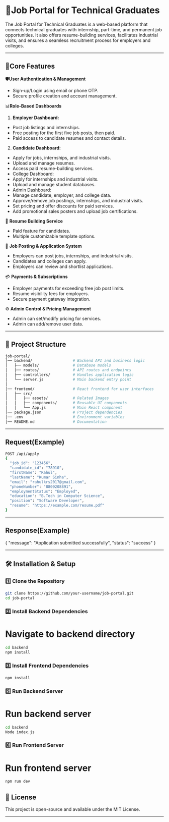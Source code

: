 # 🚀Job Portal for Technical Graduates 

The Job Portal for Technical Graduates is a web-based platform that connects technical graduates with internship, part-time, and permanent job opportunities. It also offers resume-building services, facilitates industrial visits, and ensures a seamless recruitment process for employers and colleges. 

---

## 📌Core Features  

🛡️**User Authentication & Management**
- Sign-up/Login using email or phone OTP.
- Secure profile creation and account management.

📊**Role-Based Dashboards**

1. **Employer Dashboard:**
- Post job listings and internships.
- Free posting for the first five job posts, then paid.
- Paid access to candidate resumes and contact details.

2. **Candidate Dashboard:**
- Apply for jobs, internships, and industrial visits.
- Upload and manage resumes.
- Access paid resume-building services.
- College Dashboard:
- Apply for internships and industrial visits.
- Upload and manage student databases.
- Admin Dashboard:
- Manage candidate, employer, and college data.
- Approve/remove job postings, internships, and industrial visits.
- Set pricing and offer discounts for paid services.
- Add promotional sales posters and upload job certifications.

📄 **Resume Building Service**
- Paid feature for candidates.
- Multiple customizable template options.

📝 **Job Posting & Application System**
- Employers can post jobs, internships, and industrial visits.
- Candidates and colleges can apply.
- Employers can review and shortlist applications.

💳 **Payments & Subscriptions**
- Employer payments for exceeding free job post limits.
- Resume visibility fees for employers.
- Secure payment gateway integration.

⚙️ **Admin Control & Pricing Management**
- Admin can set/modify pricing for services.
- Admin can add/remove user data.

---

## 📂 Project Structure  
```sh
job-portal/
│── backend/                  # Backend API and business logic
│   ├── models/               # Database models
│   ├── routes/               # API routes and endpoints
│   ├── controllers/          # Handles application logic
│   └── server.js             # Main backend entry point
│
│── frontend/                 # React frontend for user interfaces
│   ├── src/
│   │   ├── assets/           # Related Images
│   │   ├── components/       # Reusable UI components
│   │   └── App.js            # Main React component
│── package.json              # Project dependencies
│── .env                      # Environment variables
│── README.md                 # Documentation

```

---
## Request(Example)
```sh
POST /api/apply
{
  "job_id": "123456",
  "candidate_id": "78910",
  "firstName": "Rahul",
  "lastName": "Kumar Sinha",
  "email": "rahulkrs2017@gmail.com",
  "phoneNumber": "8809208891",
  "employmentStatus": "Employed",
  "education": "B.Tech in Computer Science",
  "position": "Software Developer",
  "resume": "https://example.com/resume.pdf"
}

```
---
## Response(Example)
{
  "message": "Application submitted successfully",
  "status": "success"
}


---
## 🛠️ Installation & Setup  

### **1️⃣ Clone the Repository**  
```sh
git clone https://github.com/your-username/job-portal.git
cd job-portal

```
### **2️⃣ Install Backend Dependencies**
# Navigate to backend directory 
```sh
cd backend
npm install
```
### **3️⃣ Install Frontend Dependencies**
 ```sh
npm install
```
### **5️⃣ Run Backend Server**
# Run backend server
```sh
cd backend
Node index.js
```
### **6️⃣ Run Frontend Server**
# Run frontend server
```sh
npm run dev
```



## 📄 License
This project is open-source and available under the MIT License.


---
